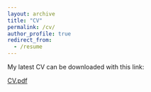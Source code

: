 ```yaml
---
layout: archive
title: "CV"
permalink: /cv/
author_profile: true
redirect_from:
  - /resume
---
```

My latest CV can be downloaded with this link:

[CV.pdf](https://zzbright1998.github.io/files/Yuxuan_CV.pdf)

